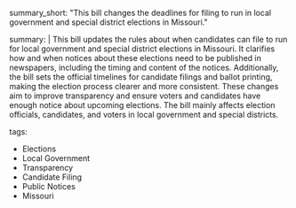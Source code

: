 summary_short: "This bill changes the deadlines for filing to run in local government and special district elections in Missouri."

summary: |
  This bill updates the rules about when candidates can file to run for local government and special district elections in Missouri. It clarifies how and when notices about these elections need to be published in newspapers, including the timing and content of the notices. Additionally, the bill sets the official timelines for candidate filings and ballot printing, making the election process clearer and more consistent. These changes aim to improve transparency and ensure voters and candidates have enough notice about upcoming elections. The bill mainly affects election officials, candidates, and voters in local government and special districts.

tags:
  - Elections
  - Local Government
  - Transparency
  - Candidate Filing
  - Public Notices
  - Missouri
